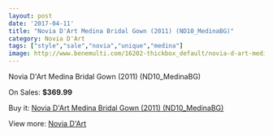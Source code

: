 ```yaml
---
layout: post
date: '2017-04-11'
title: "Novia D'Art Medina Bridal Gown (2011) (ND10_MedinaBG)"
category: Novia D'Art
tags: ["style","sale","novia","unique","medina"]
image: http://www.benemulti.com/16202-thickbox_default/novia-d-art-medina-bridal-gown-2011-nd10medinabg.jpg
---
```

Novia D'Art Medina Bridal Gown (2011) (ND10_MedinaBG)

On Sales: **$369.99**
<a href="https://www.benemulti.com/en/novia-d-art/6169-novia-d-art-medina-bridal-gown-2011-nd10medinabg.html"><amp-img layout="responsive" width="600" height="600" src="//www.benemulti.com/16202-thickbox_default/novia-d-art-medina-bridal-gown-2011-nd10medinabg.jpg" alt="Novia D'Art Medina Bridal Gown (2011) (ND10_MedinaBG) 0" /></a>
<a href="https://www.benemulti.com/en/novia-d-art/6169-novia-d-art-medina-bridal-gown-2011-nd10medinabg.html"><amp-img layout="responsive" width="600" height="600" src="//www.benemulti.com/16204-thickbox_default/novia-d-art-medina-bridal-gown-2011-nd10medinabg.jpg" alt="Novia D'Art Medina Bridal Gown (2011) (ND10_MedinaBG) 1" /></a>
<a href="https://www.benemulti.com/en/novia-d-art/6169-novia-d-art-medina-bridal-gown-2011-nd10medinabg.html"><amp-img layout="responsive" width="600" height="600" src="//www.benemulti.com/16203-thickbox_default/novia-d-art-medina-bridal-gown-2011-nd10medinabg.jpg" alt="Novia D'Art Medina Bridal Gown (2011) (ND10_MedinaBG) 2" /></a>

Buy it: [Novia D'Art Medina Bridal Gown (2011) (ND10_MedinaBG)](https://www.benemulti.com/en/novia-d-art/6169-novia-d-art-medina-bridal-gown-2011-nd10medinabg.html "Novia D'Art Medina Bridal Gown (2011) (ND10_MedinaBG)")

View more: [Novia D'Art](https://www.benemulti.com/en/52-novia-d-art "Novia D'Art")